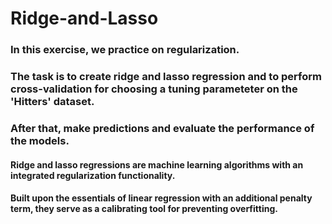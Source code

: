 # Ridge-and-Lasso

### In this exercise, we practice on regularization.
    
### The task is to create ridge and lasso regression and to perform cross-validation for choosing a tuning parameteter on the 'Hitters' dataset.
### After that, make predictions and evaluate the performance of the models.
#### Ridge and lasso regressions are machine learning algorithms with an integrated regularization functionality.
#### Built upon the essentials of linear regression with an additional penalty term, they serve as a calibrating tool for preventing overfitting.

